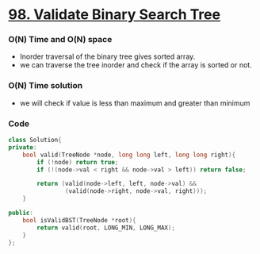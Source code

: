 # [98. Validate Binary Search Tree](https://leetcode.com/problems/validate-binary-search-tree/)

### O(N) Time and O(N) space

-   Inorder traversal of the binary tree gives sorted array.
-   we can traverse the tree inorder and check if the array is sorted or not.

### O(N) Time solution

-   we will check if value is less than maximum and greater than minimum

### Code

```cpp
class Solution{
private:
    bool valid(TreeNode *node, long long left, long long right){
        if (!node) return true;
        if (!(node->val < right && node->val > left)) return false;

        return (valid(node->left, left, node->val) &&
                (valid(node->right, node->val, right)));
    }

public:
    bool isValidBST(TreeNode *root){
        return valid(root, LONG_MIN, LONG_MAX);
    }
};
```
